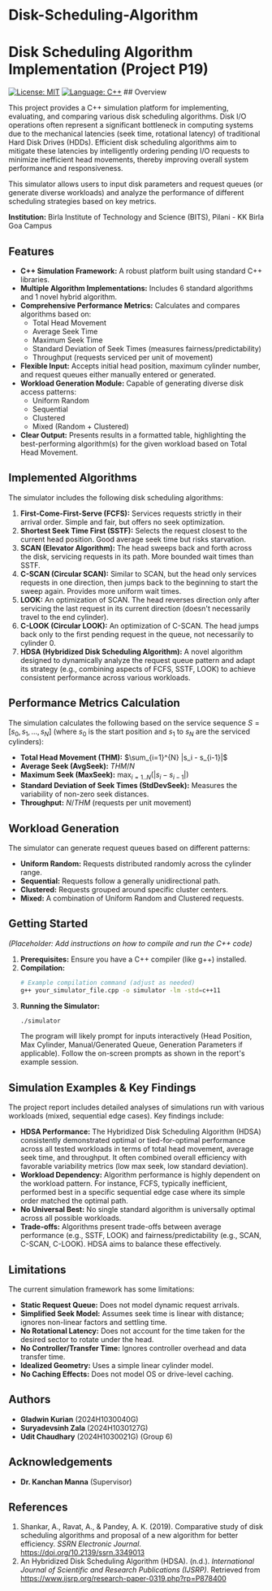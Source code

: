 # Disk-Scheduling-Algorithm

# Disk Scheduling Algorithm Implementation (Project P19)

[![License: MIT](https://img.shields.io/badge/License-MIT-yellow.svg)](https://opensource.org/licenses/MIT) [![Language: C++](https://img.shields.io/badge/Language-C%2B%2B-blue.svg)](https://isocpp.org/) ## Overview

This project provides a C++ simulation platform for implementing, evaluating, and comparing various disk scheduling algorithms. Disk I/O operations often represent a significant bottleneck in computing systems due to the mechanical latencies (seek time, rotational latency) of traditional Hard Disk Drives (HDDs). Efficient disk scheduling algorithms aim to mitigate these latencies by intelligently ordering pending I/O requests to minimize inefficient head movements, thereby improving overall system performance and responsiveness.

This simulator allows users to input disk parameters and request queues (or generate diverse workloads) and analyze the performance of different scheduling strategies based on key metrics.

**Institution:** Birla Institute of Technology and Science (BITS), Pilani - KK Birla Goa Campus

## Features

* **C++ Simulation Framework:** A robust platform built using standard C++ libraries.
* **Multiple Algorithm Implementations:** Includes 6 standard algorithms and 1 novel hybrid algorithm.
* **Comprehensive Performance Metrics:** Calculates and compares algorithms based on:
    * Total Head Movement
    * Average Seek Time
    * Maximum Seek Time
    * Standard Deviation of Seek Times (measures fairness/predictability)
    * Throughput (requests serviced per unit of movement)
* **Flexible Input:** Accepts initial head position, maximum cylinder number, and request queues either manually entered or generated.
* **Workload Generation Module:** Capable of generating diverse disk access patterns:
    * Uniform Random
    * Sequential
    * Clustered
    * Mixed (Random + Clustered)
* **Clear Output:** Presents results in a formatted table, highlighting the best-performing algorithm(s) for the given workload based on Total Head Movement.

## Implemented Algorithms

The simulator includes the following disk scheduling algorithms:

1.  **First-Come-First-Serve (FCFS):** Services requests strictly in their arrival order. Simple and fair, but offers no seek optimization.
2.  **Shortest Seek Time First (SSTF):** Selects the request closest to the current head position. Good average seek time but risks starvation.
3.  **SCAN (Elevator Algorithm):** The head sweeps back and forth across the disk, servicing requests in its path. More bounded wait times than SSTF.
4.  **C-SCAN (Circular SCAN):** Similar to SCAN, but the head only services requests in one direction, then jumps back to the beginning to start the sweep again. Provides more uniform wait times.
5.  **LOOK:** An optimization of SCAN. The head reverses direction only after servicing the last request in its current direction (doesn't necessarily travel to the end cylinder).
6.  **C-LOOK (Circular LOOK):** An optimization of C-SCAN. The head jumps back only to the first pending request in the queue, not necessarily to cylinder 0.
7.  **HDSA (Hybridized Disk Scheduling Algorithm):** A novel algorithm designed to dynamically analyze the request queue pattern and adapt its strategy (e.g., combining aspects of FCFS, SSTF, LOOK) to achieve consistent performance across various workloads.

## Performance Metrics Calculation

The simulation calculates the following based on the service sequence $S = [s_0, s_1, ..., s_N]$ (where $s_0$ is the start position and $s_1$ to $s_N$ are the serviced cylinders):

* **Total Head Movement (THM):** $\sum_{i=1}^{N} |s_i - s_{i-1}|$
* **Average Seek (AvgSeek):** $THM / N$
* **Maximum Seek (MaxSeek):** $\max_{i=1..N} (|s_i - s_{i-1}|)$
* **Standard Deviation of Seek Times (StdDevSeek):** Measures the variability of non-zero seek distances.
* **Throughput:** $N / THM$ (requests per unit movement)

## Workload Generation

The simulator can generate request queues based on different patterns:

* **Uniform Random:** Requests distributed randomly across the cylinder range.
* **Sequential:** Requests follow a generally unidirectional path.
* **Clustered:** Requests grouped around specific cluster centers.
* **Mixed:** A combination of Uniform Random and Clustered requests.

## Getting Started

*(Placeholder: Add instructions on how to compile and run the C++ code)*

1.  **Prerequisites:** Ensure you have a C++ compiler (like g++) installed.
2.  **Compilation:**
    ```bash
    # Example compilation command (adjust as needed)
    g++ your_simulator_file.cpp -o simulator -lm -std=c++11
    ```
3.  **Running the Simulator:**
    ```bash
    ./simulator
    ```
    The program will likely prompt for inputs interactively (Head Position, Max Cylinder, Manual/Generated Queue, Generation Parameters if applicable). Follow the on-screen prompts as shown in the report's example session.

## Simulation Examples & Key Findings

The project report includes detailed analyses of simulations run with various workloads (mixed, sequential edge cases). Key findings include:

* **HDSA Performance:** The Hybridized Disk Scheduling Algorithm (HDSA) consistently demonstrated optimal or tied-for-optimal performance across all tested workloads in terms of total head movement, average seek time, and throughput. It often combined overall efficiency with favorable variability metrics (low max seek, low standard deviation).
* **Workload Dependency:** Algorithm performance is highly dependent on the workload pattern. For instance, FCFS, typically inefficient, performed best in a specific sequential edge case where its simple order matched the optimal path.
* **No Universal Best:** No single standard algorithm is universally optimal across all possible workloads.
* **Trade-offs:** Algorithms present trade-offs between average performance (e.g., SSTF, LOOK) and fairness/predictability (e.g., SCAN, C-SCAN, C-LOOK). HDSA aims to balance these effectively.

## Limitations

The current simulation framework has some limitations:

* **Static Request Queue:** Does not model dynamic request arrivals.
* **Simplified Seek Model:** Assumes seek time is linear with distance; ignores non-linear factors and settling time.
* **No Rotational Latency:** Does not account for the time taken for the desired sector to rotate under the head.
* **No Controller/Transfer Time:** Ignores controller overhead and data transfer time.
* **Idealized Geometry:** Uses a simple linear cylinder model.
* **No Caching Effects:** Does not model OS or drive-level caching.

## Authors

* **Gladwin Kurian** (2024H1030040G)
* **Suryadevsinh Zala** (2024H1030127G)
* **Udit Chaudhary** (2024H1030021G)
    (Group 6)

## Acknowledgements

* **Dr. Kanchan Manna** (Supervisor)

## References

1.  Shankar, A., Ravat, A., & Pandey, A. K. (2019). Comparative study of disk scheduling algorithms and proposal of a new algorithm for better efficiency. *SSRN Electronic Journal*. https://doi.org/10.2139/ssrn.3349013
2.  An Hybridized Disk Scheduling Algorithm (HDSA). (n.d.). *International Journal of Scientific and Research Publications (IJSRP)*. Retrieved from https://www.ijsrp.org/research-paper-0319.php?rp=P878400

